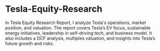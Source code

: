 # Tesla-Equity-Research
In Tesla Equity Research Report, I analyze Tesla's operations, market position, and valuation. The report covers Tesla’s EV focus, sustainable energy initiatives, leadership in self-driving tech, and business model. It also includes a DCF analysis, multiples valuation, and insights into Tesla’s future growth and risks.
